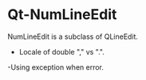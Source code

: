 # Qt-NumLineEdit
NumLineEdit is a subclass of QLineEdit. 

- Locale of double "," vs ".". 
 
-Using exception when error.
